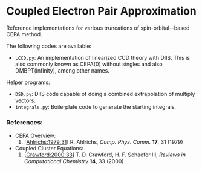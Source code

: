 Coupled Electron Pair Approximation
======================

Reference implementations for various truncations of spin-orbital--based CEPA method. 

The following codes are available:
- `LCCD.py`: An implementation of linearized CCD theory with DIIS.
This is also commonly known as CEPA(0) without singles and also DMBPT(infinity), among other names.

Helper programs:
- `DSD.py`: DIIS code capable of doing a combined extrapolation of multiply vectors.
- `integrals.py`: Boilerplate code to generate the starting integrals. 

### References:
- CEPA Overview:
    1. [[Ahlrichs:1979:31](https://www.sciencedirect.com/science/article/pii/0010465579900675)] R. Ahlrichs, *Comp. Phys. Comm.* **17**, 31 (1979)
- Coupled Cluster Equations:
    1. [[Crawford:2000:33](https://onlinelibrary.wiley.com/doi/10.1002/9780470125915.ch2)] T. D. Crawford, H. F. Schaefer III, *Reviews in Computational Chemistry* **14**, 33 (2000)
